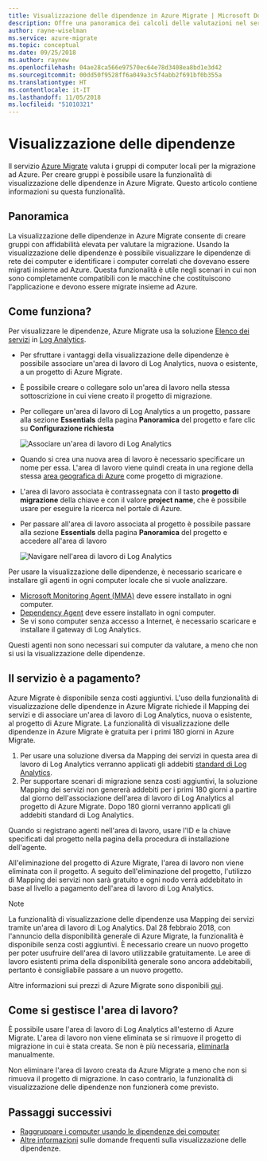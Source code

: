 ```yaml
---
title: Visualizzazione delle dipendenze in Azure Migrate | Microsoft Docs
description: Offre una panoramica dei calcoli delle valutazioni nel servizio Azure Migrate.
author: rayne-wiselman
ms.service: azure-migrate
ms.topic: conceptual
ms.date: 09/25/2018
ms.author: raynew
ms.openlocfilehash: 04ae28ca566e97570ec64e78d3408ea8bd1e3d42
ms.sourcegitcommit: 00dd50f9528ff6a049a3c5f4abb2f691bf0b355a
ms.translationtype: HT
ms.contentlocale: it-IT
ms.lasthandoff: 11/05/2018
ms.locfileid: "51010321"
---
```

# <a name="dependency-visualization"></a>Visualizzazione delle dipendenze

Il servizio [Azure Migrate](migrate-overview.md) valuta i gruppi di computer locali per la migrazione ad Azure. Per creare gruppi è possibile usare la funzionalità di visualizzazione delle dipendenze in Azure Migrate. Questo articolo contiene informazioni su questa funzionalità.


## <a name="overview"></a>Panoramica

La visualizzazione delle dipendenze in Azure Migrate consente di creare gruppi con affidabilità elevata per valutare la migrazione. Usando la visualizzazione delle dipendenze è possibile visualizzare le dipendenze di rete dei computer e identificare i computer correlati che dovevano essere migrati insieme ad Azure. Questa funzionalità è utile negli scenari in cui non sono completamente compatibili con le macchine che costituiscono l'applicazione e devono essere migrate insieme ad Azure.

## <a name="how-does-it-work"></a>Come funziona?

Per visualizzare le dipendenze, Azure Migrate usa la soluzione [Elenco dei servizi](../operations-management-suite/operations-management-suite-service-map.md) in [Log Analytics](../log-analytics/log-analytics-overview.md).
- Per sfruttare i vantaggi della visualizzazione delle dipendenze è possibile associare un'area di lavoro di Log Analytics, nuova o esistente, a un progetto di Azure Migrate.
- È possibile creare o collegare solo un'area di lavoro nella stessa sottoscrizione in cui viene creato il progetto di migrazione.
- Per collegare un'area di lavoro di Log Analytics a un progetto, passare alla sezione **Essentials** della pagina **Panoramica** del progetto e fare clic su **Configurazione richiesta**

    ![Associare un'area di lavoro di Log Analytics](./media/concepts-dependency-visualization/associate-workspace.png)

- Quando si crea una nuova area di lavoro è necessario specificare un nome per essa. L'area di lavoro viene quindi creata in una regione della stessa [area geografica di Azure](https://azure.microsoft.com/global-infrastructure/geographies/) come progetto di migrazione.
- L'area di lavoro associata è contrassegnata con il tasto **progetto di migrazione** della chiave e con il valore **project name**, che è possibile usare per eseguire la ricerca nel portale di Azure.
- Per passare all'area di lavoro associata al progetto è possibile passare alla sezione **Essentials** della pagina **Panoramica** del progetto e accedere all'area di lavoro

    ![Navigare nell'area di lavoro di Log Analytics](./media/concepts-dependency-visualization/oms-workspace.png)

Per usare la visualizzazione delle dipendenze, è necessario scaricare e installare gli agenti in ogni computer locale che si vuole analizzare.  

- [Microsoft Monitoring Agent (MMA)](https://docs.microsoft.com/azure/log-analytics/log-analytics-agent-windows) deve essere installato in ogni computer.
- [Dependency Agent](https://docs.microsoft.com/azure/monitoring/monitoring-service-map-configure) deve essere installato in ogni computer.
- Se vi sono computer senza accesso a Internet, è necessario scaricare e installare il gateway di Log Analytics.

Questi agenti non sono necessari sui computer da valutare, a meno che non si usi la visualizzazione delle dipendenze.

## <a name="do-i-need-to-pay-for-it"></a>Il servizio è a pagamento?

Azure Migrate è disponibile senza costi aggiuntivi. L'uso della funzionalità di visualizzazione delle dipendenze in Azure Migrate richiede il Mapping dei servizi e di associare un'area di lavoro di Log Analytics, nuova o esistente, al progetto di Azure Migrate. La funzionalità di visualizzazione delle dipendenze in Azure Migrate è gratuita per i primi 180 giorni in Azure Migrate.

1. Per usare una soluzione diversa da Mapping dei servizi in questa area di lavoro di Log Analytics verranno applicati gli addebiti [standard di Log Analytics](https://azure.microsoft.com/pricing/details/log-analytics/).
2. Per supportare scenari di migrazione senza costi aggiuntivi, la soluzione Mapping dei servizi non genererà addebiti per i primi 180 giorni a partire dal giorno dell'associazione dell'area di lavoro di Log Analytics al progetto di Azure Migrate. Dopo 180 giorni verranno applicati gli addebiti standard di Log Analytics.

Quando si registrano agenti nell'area di lavoro, usare l'ID e la chiave specificati dal progetto nella pagina della procedura di installazione dell'agente.

All'eliminazione del progetto di Azure Migrate, l'area di lavoro non viene eliminata con il progetto. A seguito dell'eliminazione del progetto, l'utilizzo di Mapping dei servizi non sarà gratuito e ogni nodo verrà addebitato in base al livello a pagamento dell'area di lavoro di Log Analytics.

> [!NOTE]
> La funzionalità di visualizzazione delle dipendenze usa Mapping dei servizi tramite un'area di lavoro di Log Analytics. Dal 28 febbraio 2018, con l'annuncio della disponibilità generale di Azure Migrate, la funzionalità è disponibile senza costi aggiuntivi. È necessario creare un nuovo progetto per poter usufruire dell'area di lavoro utilizzabile gratuitamente. Le aree di lavoro esistenti prima della disponibilità generale sono ancora addebitabili, pertanto è consigliabile passare a un nuovo progetto.

Altre informazioni sui prezzi di Azure Migrate sono disponibili [qui](https://azure.microsoft.com/pricing/details/azure-migrate/).

## <a name="how-do-i-manage-the-workspace"></a>Come si gestisce l'area di lavoro?

È possibile usare l'area di lavoro di Log Analytics all'esterno di Azure Migrate. L'area di lavoro non viene eliminata se si rimuove il progetto di migrazione in cui è stata creata. Se non è più necessaria, [eliminarla](../log-analytics/log-analytics-manage-access.md) manualmente.

Non eliminare l'area di lavoro creata da Azure Migrate a meno che non si rimuova il progetto di migrazione. In caso contrario, la funzionalità di visualizzazione delle dipendenze non funzionerà come previsto.

## <a name="next-steps"></a>Passaggi successivi
- [Raggruppare i computer usando le dipendenze dei computer](how-to-create-group-machine-dependencies.md)
- [Altre informazioni](https://docs.microsoft.com/azure/migrate/resources-faq#dependency-visualization) sulle domande frequenti sulla visualizzazione delle dipendenze.
